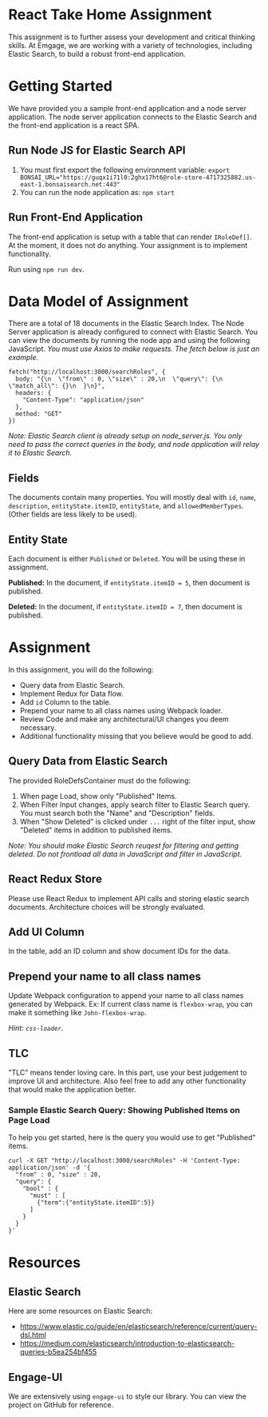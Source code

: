 # React Take Home Assignment
This assignment is to further assess your development and critical thinking skills. At Emgage, we are working with a variety of technologies, including Elastic Search, to build a robust front-end application.

# Getting Started
We have provided you a sample front-end application and a node server application.  The node server application connects to the Elastic Search and the front-end application is a react SPA.

## Run Node JS for Elastic Search API
1. You must first export the following environment variable: `export BONSAI_URL="https://guqx1i71l0:2ghx17ht6@role-store-4717325882.us-east-1.bonsaisearch.net:443"`
2. You can run the node application as: `npm start`

## Run Front-End Application
The front-end application is setup with a table that can render `IRoleDef[]`.  At the moment, it does not do anything.  Your assignment is to implement functionality.

Run using `npm run dev`.

# Data Model of Assignment
There are a total of 18 documents in the Elastic Search Index. The Node Server application is already configured to connect with Elastic Search.  You can view the documents by running the node app and using the following JavaScript. *You must use Axios to make requests. The fetch below is just an example.*
```
fetch("http://localhost:3000/searchRoles", {
  body: "{\n  \"from\" : 0, \"size\" : 20,\n  \"query\": {\n    \"match_all\": {}\n  }\n}",
  headers: {
    "Content-Type": "application/json"
  },
  method: "GET"
})
```
*Note: Elastic Search client is already setup on node_server.js. You only need to pass the correct queries in the body, and node application will relay it to Elastic Search.*

## Fields
The documents contain many properties.  You will mostly deal with `id`, `name`, `description`, `entityState.itemID`, `entityState`, and `allowedMemberTypes`.  (Other fields are less likely to be used).

## Entity State
Each document is either `Published` or `Deleted`. You will be using these in assignment.

**Published:** In the document, if `entityState.itemID = 5`, then document is published.

**Deleted:** In the document, if `entityState.itemID = 7`, then document is published.

# Assignment
In this assignment, you will do the following:
- Query data from Elastic Search.
- Implement Redux for Data flow.
- Add `id` Column to the table.
- Prepend your name to all class names using Webpack loader.
- Review Code and make any architectural/UI changes you deem necessary.
- Additional functionality missing that you believe would be good to add.

## Query Data from Elastic Search
The provided RoleDefsContainer must do the following:
1. When page Load, show only "Published" Items.
2. When Filter Input changes, apply search filter to Elastic Search query.  You  must search both the "Name" and "Description" fields.
3. When "Show Deleted" is clicked under `...` right of the filter input, show "Deleted" items in addition to published items.

_Note: You should make Elastic Search reuqest for filtering and getting deleted. Do not frontload all data in JavaScript and filter in JavaScript._

## React Redux Store
Please use React Redux to implement API calls and storing elastic search documents.  Architecture choices will be strongly evaluated.

## Add UI Column
In the table, add an ID column and show document IDs for the data.

## Prepend your name to all class names
Update Webpack configuration to append your name to all class names generated by Webpack.
Ex: If current class name is `flexbox-wrap`, you can make it something like `John-flexbox-wrap`.

_Hint: `css-loader`._

## TLC
"TLC" means tender loving care.  In this part, use your best judgement to improve UI and architecture.  Also feel free to add any other functionality that would make the application better.

### Sample Elastic Search Query: Showing Published Items on Page Load
To help you get started, here is the query you would use to get "Published" items.
```
curl -X GET "http://localhost:3000/searchRoles" -H 'Content-Type: application/json' -d '{
  "from" : 0, "size" : 20,
  "query": {
    "bool" : {
      "must" : [
        {"term":{"entityState.itemID":5}}
      ]
    }
  }
}'
```

# Resources
## Elastic Search
Here are some resources on Elastic Search:
- https://www.elastic.co/guide/en/elasticsearch/reference/current/query-dsl.html
- https://medium.com/elasticsearch/introduction-to-elasticsearch-queries-b5ea254bf455
## Engage-UI
We are extensively using `engage-ui` to style our library. You can view the project on GitHub for reference.
